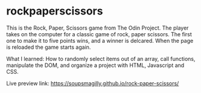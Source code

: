 # rockpaperscissors
This is the Rock, Paper, Scissors game from The Odin Project. The player takes on the computer for a classic game of rock, paper scissors. The first one to make it to five points wins, and a winner is delcared. When the page is reloaded the game starts again. 

What I learned:
How to randomly select items out of an array, call functions, manipulate the DOM, and organize a project with HTML, Javascript and CSS.  

Live preview link:  https://soupsmagilly.github.io/rock-paper-scissors/
